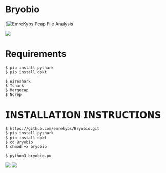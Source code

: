 # Bryobio
[![EmreKybs](https://img.shields.io/badge/MadeBy-EmreKybs-red)
Pcap File Analysis

<img src="https://github.com/emrekybs/Bryobio/blob/main/1.gif">

# Requirements
    $ pip install pyshark
    $ pip install dpkt
 
    $ Wireshark
    $ Tshark
    $ Mergecap
    $ Ngrep

# 𝗜𝗡𝗦𝗧𝗔𝗟𝗟𝗔𝗧𝗜𝗢𝗡 𝗜𝗡𝗦𝗧𝗥𝗨𝗖𝗧𝗜𝗢𝗡𝗦

    $ https://github.com/emrekybs/Bryobio.git
    $ pip install pyshark
    $ pip install dpkt
    $ cd Bryobio
    $ chmod +x bryobio
      
    $ python3 bryobio.pu
<img src="https://github.com/emrekybs/Bryobio/blob/main/1.png">
<img src="https://github.com/emrekybs/Bryobio/blob/main/3.png">
